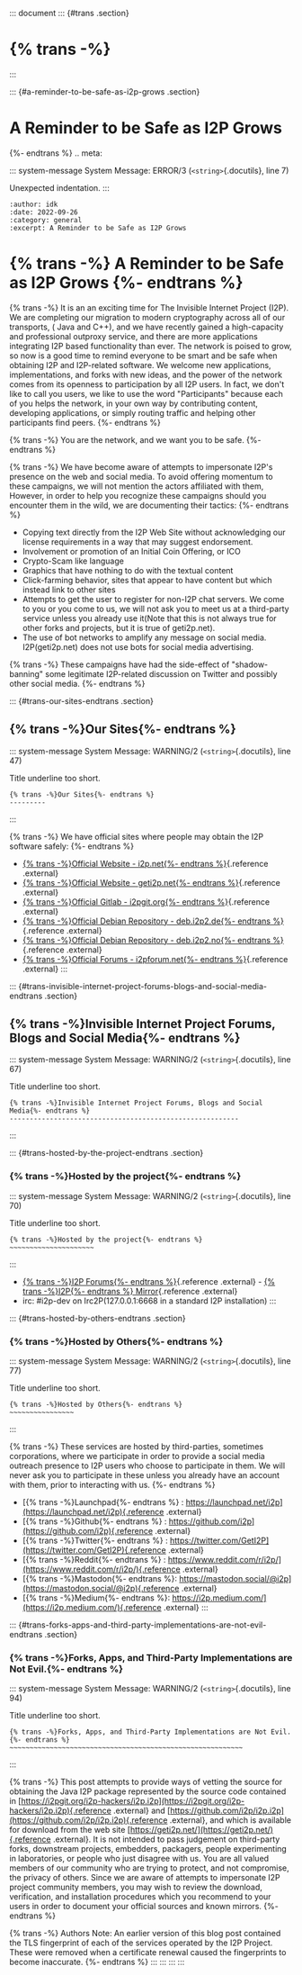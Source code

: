 ::: document
::: {#trans .section}
# {% trans -%}
:::

::: {#a-reminder-to-be-safe-as-i2p-grows .section}
# A Reminder to be Safe as I2P Grows

{%- endtrans %} .. meta:

::: system-message
System Message: ERROR/3 (`<string>`{.docutils}, line 7)

Unexpected indentation.
:::

``` literal-block
:author: idk
:date: 2022-09-26
:category: general
:excerpt: A Reminder to be Safe as I2P Grows
```

{% trans -%} A Reminder to be Safe as I2P Grows {%- endtrans %}
==================================

{% trans -%} It is an an exciting time for The Invisible Internet
Project (I2P). We are completing our migration to modern cryptography
across all of our transports, ( Java and C++), and we have recently
gained a high-capacity and professional outproxy service, and there are
more applications integrating I2P based functionality than ever. The
network is poised to grow, so now is a good time to remind everyone to
be smart and be safe when obtaining I2P and I2P-related software. We
welcome new applications, implementations, and forks with new ideas, and
the power of the network comes from its openness to participation by all
I2P users. In fact, we don't like to call you users, we like to use the
word "Participants" because each of you helps the network, in your own
way by contributing content, developing applications, or simply routing
traffic and helping other participants find peers. {%- endtrans %}

{% trans -%} You are the network, and we want you to be safe. {%-
endtrans %}

{% trans -%} We have become aware of attempts to impersonate I2P's
presence on the web and social media. To avoid offering momentum to
these campaigns, we will not mention the actors affiliated with them,
However, in order to help you recognize these campaigns should you
encounter them in the wild, we are documenting their tactics: {%-
endtrans %}

-   Copying text directly from the I2P Web Site without acknowledging
    our license requirements in a way that may suggest endorsement.
-   Involvement or promotion of an Initial Coin Offering, or ICO
-   Crypto-Scam like language
-   Graphics that have nothing to do with the textual content
-   Click-farming behavior, sites that appear to have content but which
    instead link to other sites
-   Attempts to get the user to register for non-I2P chat servers. We
    come to you or you come to us, we will not ask you to meet us at a
    third-party service unless you already use it(Note that this is not
    always true for other forks and projects, but it is true of
    geti2p.net).
-   The use of bot networks to amplify any message on social media.
    I2P(geti2p.net) does not use bots for social media advertising.

{% trans -%} These campaigns have had the side-effect of
"shadow-banning" some legitimate I2P-related discussion on Twitter and
possibly other social media. {%- endtrans %}

::: {#trans-our-sites-endtrans .section}
## {% trans -%}Our Sites{%- endtrans %}

::: system-message
System Message: WARNING/2 (`<string>`{.docutils}, line 47)

Title underline too short.

``` literal-block
{% trans -%}Our Sites{%- endtrans %}
---------
```
:::

{% trans -%} We have official sites where people may obtain the I2P
software safely: {%- endtrans %}

-   [{% trans -%}Official Website - i2p.net{%- endtrans
    %}](https://i2p.net){.reference .external}
-   [{% trans -%}Official Website - geti2p.net{%- endtrans
    %}](https://geti2p.net){.reference .external}
-   [{% trans -%}Official Gitlab - i2pgit.org{%- endtrans
    %}](https://i2pgit.org){.reference .external}
-   [{% trans -%}Official Debian Repository - deb.i2p2.de{%- endtrans
    %}](https://deb.i2p2.de){.reference .external}
-   [{% trans -%}Official Debian Repository - deb.i2p2.no{%- endtrans
    %}](https://deb.i2p2.no){.reference .external}
-   [{% trans -%}Official Forums - i2pforum.net{%- endtrans
    %}](https://i2pforum.net){.reference .external}
:::

::: {#trans-invisible-internet-project-forums-blogs-and-social-media-endtrans .section}
## {% trans -%}Invisible Internet Project Forums, Blogs and Social Media{%- endtrans %}

::: system-message
System Message: WARNING/2 (`<string>`{.docutils}, line 67)

Title underline too short.

``` literal-block
{% trans -%}Invisible Internet Project Forums, Blogs and Social Media{%- endtrans %}
---------------------------------------------------------
```
:::

::: {#trans-hosted-by-the-project-endtrans .section}
### {% trans -%}Hosted by the project{%- endtrans %}

::: system-message
System Message: WARNING/2 (`<string>`{.docutils}, line 70)

Title underline too short.

``` literal-block
{% trans -%}Hosted by the project{%- endtrans %}
~~~~~~~~~~~~~~~~~~~~~
```
:::

-   [{% trans -%}I2P Forums{%- endtrans
    %}](https://i2pforum.net){.reference .external} - [{% trans
    -%}I2P{%- endtrans %} Mirror](https://i2pforum.i2p){.reference
    .external}
-   irc: #i2p-dev on Irc2P(127.0.0.1:6668 in a standard I2P
    installation)
:::

::: {#trans-hosted-by-others-endtrans .section}
### {% trans -%}Hosted by Others{%- endtrans %}

::: system-message
System Message: WARNING/2 (`<string>`{.docutils}, line 77)

Title underline too short.

``` literal-block
{% trans -%}Hosted by Others{%- endtrans %}
~~~~~~~~~~~~~~~~
```
:::

{% trans -%} These services are hosted by third-parties, sometimes
corporations, where we participate in order to provide a social media
outreach presence to I2P users who choose to participate in them. We
will never ask you to participate in these unless you already have an
account with them, prior to interacting with us. {%- endtrans %}

-   [{% trans -%}Launchpad{%- endtrans %} :
    https://launchpad.net/i2p](https://launchpad.net/i2p){.reference
    .external}
-   [{% trans -%}Github{%- endtrans %} :
    https://github.com/i2p](https://github.com/i2p){.reference
    .external}
-   [{% trans -%}Twitter{%- endtrans %} :
    https://twitter.com/GetI2P](https://twitter.com/GetI2P){.reference
    .external}
-   [{% trans -%}Reddit{%- endtrans %} :
    https://www.reddit.com/r/i2p/](https://www.reddit.com/r/i2p/){.reference
    .external}
-   [{% trans -%}Mastodon{%- endtrans %}:
    https://mastodon.social/@i2p](https://mastodon.social/@i2p){.reference
    .external}
-   [{% trans -%}Medium{%- endtrans %}:
    https://i2p.medium.com/](https://i2p.medium.com/){.reference
    .external}
:::

::: {#trans-forks-apps-and-third-party-implementations-are-not-evil-endtrans .section}
### {% trans -%}Forks, Apps, and Third-Party Implementations are Not Evil.{%- endtrans %}

::: system-message
System Message: WARNING/2 (`<string>`{.docutils}, line 94)

Title underline too short.

``` literal-block
{% trans -%}Forks, Apps, and Third-Party Implementations are Not Evil.{%- endtrans %}
~~~~~~~~~~~~~~~~~~~~~~~~~~~~~~~~~~~~~~~~~~~~~~~~~~~~~~~~~~
```
:::

{% trans -%} This post attempts to provide ways of vetting the source
for obtaining the Java I2P package represented by the source code
contained in
[https://i2pgit.org/i2p-hackers/i2p.i2p](https://i2pgit.org/i2p-hackers/i2p.i2p){.reference
.external} and
[https://github.com/i2p/i2p.i2p](https://github.com/i2p/i2p.i2p){.reference
.external}, and which is available for download from the web site
[https://geti2p.net/](https://geti2p.net/){.reference .external}. It is
not intended to pass judgement on third-party forks, downstream
projects, embedders, packagers, people experimenting in laboratories, or
people who just disagree with us. You are all valued members of our
community who are trying to protect, and not compromise, the privacy of
others. Since we are aware of attempts to impersonate I2P project
community members, you may wish to review the download, verification,
and installation procedures which you recommend to your users in order
to document your official sources and known mirrors. {%- endtrans %}

{% trans -%} Authors Note: An earlier version of this blog post
contained the TLS fingerprint of each of the services operated by the
I2P Project. These were removed when a certificate renewal caused the
fingerprints to become inaccurate. {%- endtrans %}
:::
:::
:::
:::
